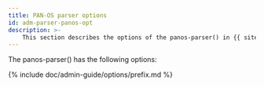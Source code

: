 ```yaml
---
title: PAN-OS parser options
id: adm-parser-panos-opt
description: >-
    This section describes the options of the panos-parser() in {{ site.product.short_name }}.
---
```


The panos-parser() has the following options:

{% include doc/admin-guide/options/prefix.md %}

